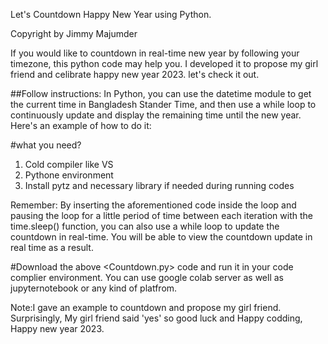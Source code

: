 Let's Countdown Happy New Year using Python. 

Copyright by Jimmy Majumder 

If you would like to countdown in real-time new year by following your timezone, this python code may help you. 
I developed it to propose my girl friend and celibrate happy new year 2023. let's check it out. 


##Follow instructions: 
In Python, you can use the datetime module to get the current time in Bangladesh Stander Time, and then use a while loop to continuously update and display the remaining time until the new year. Here's an example of how to do it:
 

#what you need?
1. Cold compiler like VS 
2. Pythone environment 
3. Install pytz and necessary library if needed during running codes



Remember: By inserting the aforementioned code inside the loop and pausing the loop for a little period of time between each iteration with the time.sleep() function, you can also use a while loop to update the countdown in real-time. You will be able to view the countdown update in real time as a result. 

#Download the above <Countdown.py> code and run it in your code complier environment. You can use google colab server as well as jupyternotebook or any kind of platfrom. 

Note:I gave an example to countdown and propose my girl friend. Surprisingly, My girl friend said 'yes' so good luck and Happy codding, Happy new year 2023.   
